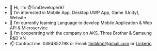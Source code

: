 - 👋 Hi, I’m @TimDeveloper97
- 👀 I’m interested in Mobile App, Desktop UWP App, Game (Unity), Website
- 🌱 I’m currently learning Language to develop Mobile Application & Web APi & Microservice
- 💞️ I’m cooperating with the company on AKS, Three Brother & Samsung R&D VN
- 📫 Contract me: 0394852798 or Email: timbkhn@gmail.com or [Linkerin](https://www.linkedin.com/in/dinh-anh-1a41b3163/)

<!---
TimDeveloper97/TimDeveloper97 is a ✨ special ✨ repository because its `README.md` (this file) appears on your GitHub profile.
You can click the Preview link to take a look at your changes.
--->
